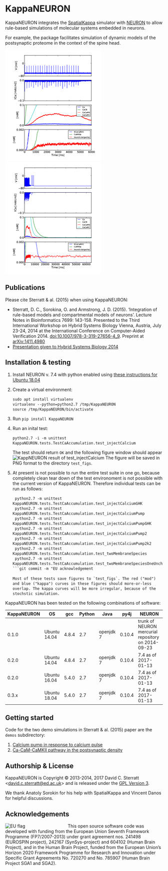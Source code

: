 KappaNEURON
===========

KappaNEURON integrates the [SpatialKappa][SpatialKappa] simulator with
[NEURON][NEURON] to allow rule-based simulations of molecular systems
embedded in neurons.

For example, the package facilitates simulation of dynamic models of
the postsynaptic proteome in the context of the spine head.

![KappNEURON demonstration simulation of postsynaptic proteome in context of spine head - first 6 seconds](doc/figs/neuron_kappa_Very_short_6000.png)
![KappNEURON demonstration simulation of postsynaptic proteome in context of spine head - first 65 seconds](doc/figs/neuron_kappa_Very_short_65000.png)

Publications
------------

Please cite Sterratt & al. (2015) when using KappaNEURON:

* Sterratt, D. C., Sorokina, O. and Armstrong,
  J. D. (2015). ‘Integration of rule-based models and compartmental
  models of neurons’. Lecture Notes in Bioinformatics 7699: 143-158.
  Presented to the Third International Workshop on Hybrid Systems
  Biology Vienna, Austria, July 23-24, 2014 at the International
  Conference on Computer-Aided
  Verification 2014. [doi:10.1007/978-3-319-27656-4_9](http://dx.doi.org/10.1007/978-3-319-27656-4_9).  Preprint at <a title="Abstract"
  href="http://arxiv.org/abs/1411.4980">arXiv:1411.4980</a>
* [Presentation given to Hybrid Systems Biology 2014](doc/2014-07-24-rb-compartmental-method.pdf)

Installation & testing
------------------------

1. Install NEURON v. 7.4 with python enabled using [these instructions
   for Ubuntu 18.04][INSTALL-neuron]

2. Create a virtual environment:
   ```
   sudo apt install virtualenv
   virtualenv --python=python2.7 /tmp/KappaNEURON
   source /tmp/KappaNEURON/bin/activate
   ```

3. Run `pip install KappaNEURON`

4. Run an inital test:
   ```
   python2.7 -i -m unittest KappaNEURON.tests.TestCaAccumulation.test_injectCalcium
   ```
   The test should return `OK` and the following figure window should
   appear
   ![KappNEURON result of test_injectCalcium](doc/figs/test_injectCalcium_2018-09-05.png)
   The figure will be saved in PNG format to the directory
   `test_figs`.

5. At present is not possible to run the entire test suite in one go,
   because completely clean tear down of the test environoment is not
   possible with the current version of KappaNEURON. Therefore
   individual tests can be run as follows:
   ```
	python2.7 -m unittest KappaNEURON.tests.TestCaAccumulation.test_injectCalciumGHK
	python2.7 -m unittest KappaNEURON.tests.TestCaAccumulation.test_injectCalciumPump
	python2.7 -m unittest KappaNEURON.tests.TestCaAccumulation.test_injectCalciumPumpGHK
	python2.7 -m unittest KappaNEURON.tests.TestCaAccumulation.test_injectCalciumPump2
	python2.7 -m unittest KappaNEURON.tests.TestCaAccumulation.test_injectCalciumPump2k2
	python2.7 -m unittest KappaNEURON.tests.TestCaAccumulation.test_twoMembraneSpecies
	python2.7 -m unittest KappaNEURON.tests.TestCaAccumulation.test_twoMembraneSpeciesOneUncharged
   ```git commit -m "EU acknowledgement

   Most of these tests save figures to `test_figs`. The red ("mod")
   and blue ("kappa") curves in these figures should more-or-less
   overlap. The kappa curves will be more irregular, because of the
   stochstic simulation.

KappaNEURON has been tested on the following combinations of software:

| KappaNEURON | OS           |   gcc | Python | Java      |   py4j | NEURON                                              | 
|-------------|--------------|-------|--------|-----------|--------|-----------------------------------------------------| 
|       0.1.0 | Ubuntu 14.04 | 4.8.4 |    2.7 | openjdk 7 | 0.10.4 | trunk of  NEURON mercurial repository on 2014-09-23 | 
|       0.2.0 | Ubuntu 14.04 | 4.8.4 |    2.7 | openjdk 7 | 0.10.4 | 7.4 as of 2017-01-13                                | 
|       0.2.0 | Ubuntu 16.04 | 5.4.0 |    2.7 | openjdk 7 | 0.10.4 | 7.4 as of 2017-01-13                                |
|       0.3.x | Ubuntu 18.04 | 5.4.0 |    2.7 | openjdk 7 | 0.10.4 | 7.4 as of 2017-01-13                                |

Getting started
---------------

Code for the two demo simulations in Sterratt & al. (2015) paper are
the `demos` subdirectory:
1. [Calcium pump in response to calcium pulse](demo/ca_pulse)
2. [Ca-CaM-CaMKII pathway in the postsynaptic density](demo/psd)

Authorship & License
--------------------

KappaNEURON is Copyright © 2013-2014, 2017 David C. Sterratt
<<david.c.sterratt@ed.ac.uk>> and is released under the
[GPL Version 3](http://www.gnu.org/copyleft/gpl.html).

We thank Anatoly Sorokin for his help with SpatialKappa and Vincent
Danos for helpful discussions.

Acknowledgements
----------------

<img width=200px align="left" alt="EU flag" src="/doc/figs/flag_yellow_low.jpg"/>
This open source software code was developed with funding from the
European Union Seventh Framework Programme (FP7/2007-2013) under grant
agreement nos. 241498 (EUROSPIN project), 242167 (SynSys-project) and
604102 (Human Brain Project), and in the Human Brain Project, funded
from the European Union’s Horizon 2020 Framework Programme for
Research and Innovation under Specific Grant Agreements No. 720270 and
No. 785907 (Human Brain Project SGA1 and SGA2).

[SpatialKappa]: https://github.com/davidcsterratt/SpatialKappa "SpatialKappa"

[NEURON]: http://neuron.yale.edu/neuron/ "NEURON"

[INSTALL-neuron]: doc/INSTALL-neuron.md "NEURON installation instructions"

<!--  LocalWords:  KappaNEURON SpatialKappa KappNEURON Sterratt Danos
 -->
<!--  LocalWords:  Anatoly Sorokin FP EUROSPIN SynSys
 -->
